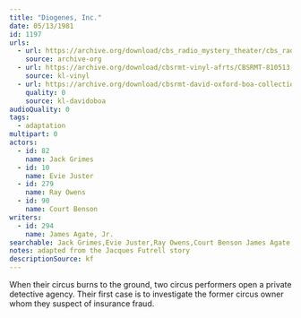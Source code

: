```yaml
---
title: "Diogenes, Inc."
date: 05/13/1981
id: 1197
urls: 
  - url: https://archive.org/download/cbs_radio_mystery_theater/cbs_radio_mystery_theater-1151-1200.zip/cbs_radio_mystery_theater-1151-1200%2Fcbsrmt_1197_diogenes_inc.mp3
    source: archive-org
  - url: https://archive.org/download/cbsrmt-vinyl-afrts/CBSRMT-810513-1197-Diogenes-Inc_afrts.mp3
    source: kl-vinyl
  - url: https://archive.org/download/cbsrmt-david-oxford-boa-collection/CBSRMT-810513-1197-Diogenes,-Inc-(AFRTS)-(256-44)-{BoA}.mp3
    quality: 0
    source: kl-davidoboa
audioQuality: 0
tags: 
  - adaptation
multipart: 0
actors:  
  - id: 82
    name: Jack Grimes  
  - id: 10
    name: Evie Juster  
  - id: 279
    name: Ray Owens  
  - id: 90
    name: Court Benson
writers:  
  - id: 294
    name: James Agate, Jr.
searchable: Jack Grimes,Evie Juster,Ray Owens,Court Benson James Agate, Jr.
notes: adapted from the Jacques Futrell story
descriptionSource: kf
---
```

When their circus burns to the ground, two circus performers open a private detective agency. Their first case is to investigate the former circus owner whom they suspect of insurance fraud.